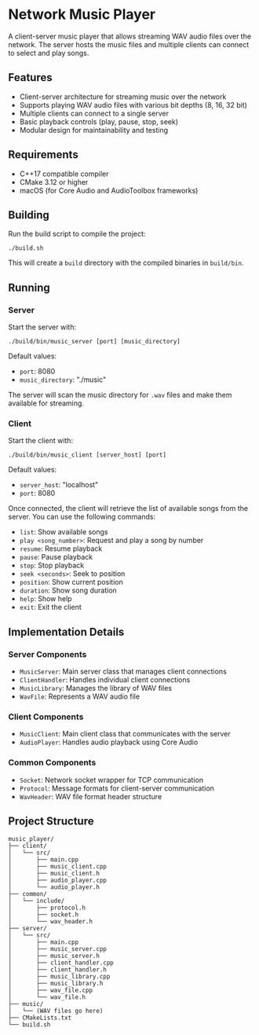 # Network Music Player

A client-server music player that allows streaming WAV audio files over the network. The server hosts the music files and multiple clients can connect to select and play songs.

## Features

- Client-server architecture for streaming music over the network
- Supports playing WAV audio files with various bit depths (8, 16, 32 bit)
- Multiple clients can connect to a single server
- Basic playback controls (play, pause, stop, seek)
- Modular design for maintainability and testing

## Requirements

- C++17 compatible compiler
- CMake 3.12 or higher
- macOS (for Core Audio and AudioToolbox frameworks)

## Building

Run the build script to compile the project:

```
./build.sh
```

This will create a `build` directory with the compiled binaries in `build/bin`.

## Running

### Server

Start the server with:

```
./build/bin/music_server [port] [music_directory]
```

Default values:
- `port`: 8080
- `music_directory`: "./music"

The server will scan the music directory for `.wav` files and make them available for streaming.

### Client

Start the client with:

```
./build/bin/music_client [server_host] [port]
```

Default values:
- `server_host`: "localhost"
- `port`: 8080

Once connected, the client will retrieve the list of available songs from the server. You can use the following commands:

- `list`: Show available songs
- `play <song_number>`: Request and play a song by number
- `resume`: Resume playback
- `pause`: Pause playback
- `stop`: Stop playback
- `seek <seconds>`: Seek to position
- `position`: Show current position
- `duration`: Show song duration
- `help`: Show help
- `exit`: Exit the client

## Implementation Details

### Server Components

- `MusicServer`: Main server class that manages client connections
- `ClientHandler`: Handles individual client connections
- `MusicLibrary`: Manages the library of WAV files
- `WavFile`: Represents a WAV audio file

### Client Components

- `MusicClient`: Main client class that communicates with the server
- `AudioPlayer`: Handles audio playback using Core Audio

### Common Components

- `Socket`: Network socket wrapper for TCP communication
- `Protocol`: Message formats for client-server communication
- `WavHeader`: WAV file format header structure

## Project Structure

```
music_player/
├── client/
│   └── src/
│       ├── main.cpp
│       ├── music_client.cpp
│       ├── music_client.h
│       ├── audio_player.cpp
│       └── audio_player.h
├── common/
│   └── include/
│       ├── protocol.h
│       ├── socket.h
│       └── wav_header.h
├── server/
│   └── src/
│       ├── main.cpp
│       ├── music_server.cpp
│       ├── music_server.h
│       ├── client_handler.cpp
│       ├── client_handler.h
│       ├── music_library.cpp
│       ├── music_library.h
│       ├── wav_file.cpp
│       └── wav_file.h
├── music/
│   └── (WAV files go here)
├── CMakeLists.txt
└── build.sh
```